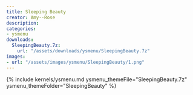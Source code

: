 ```yaml
---
title: Sleeping Beauty
creator: Amy--Rose
description: 
categories:
- ysmenu
downloads:
  SleepingBeauty.7z:
    url: "/assets/downloads/ysmenu/SleepingBeauty.7z"
images:
- url: "/assets/images/ysmenu/SleepingBeauty/1.png"
---
```


{% include kernels/ysmenu.md ysmenu_themeFile="SleepingBeauty.7z" ysmenu_themeFolder="SleepingBeauty" %}
